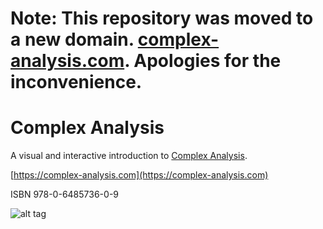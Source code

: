 # Note: This repository was moved to a new domain. [complex-analysis.com](https://complex-analysis.com). Apologies for the inconvenience.

# Complex Analysis
A visual and interactive introduction to [Complex Analysis](https://complex-analysis.com).

[https://complex-analysis.com](https://complex-analysis.com)

ISBN 978-0-6485736-0-9

![alt tag](https://github.com/complex-analysis/complex-analysis.github.io/blob/master/images/preview.png)
